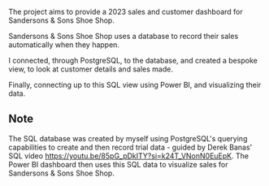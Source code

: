The project aims to provide a 2023 sales and customer dashboard for Sandersons & Sons Shoe Shop. 

Sandersons & Sons Shoe Shop uses a database to record their sales automatically when they happen. 

I connected, through PostgreSQL, to the database, and created a bespoke view, to look at customer details and sales made.

Finally, connecting up to this SQL view using Power BI, and visualizing their data.

## Note ##

The SQL database was created by myself using PostgreSQL's querying capabilities to create and then record trial data - guided by Derek Banas' SQL video https://youtu.be/85pG_pDkITY?si=k24T_VNonN0EuEpK. 
The Power BI dashboard then uses this SQL data to visualize sales for Sandersons & Sons Shoe Shop.
